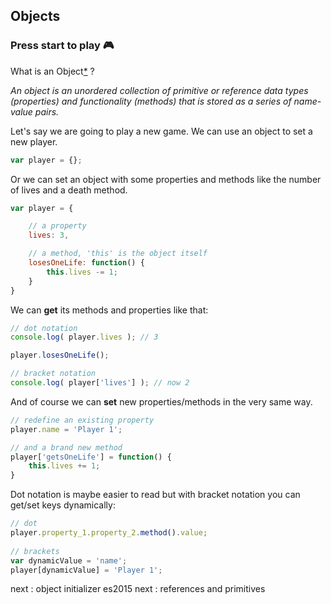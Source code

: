 ## Objects
### Press start to play 🎮

What is an Object[*][1] ?

*An object is an unordered collection of primitive or reference data types (properties) and functionality (methods) that is stored as a series of name-value pairs.*

Let's say we are going to play a new game. 
We can use an object to set a new player.

```javascript
var player = {};
```
Or we can set an object with some properties and methods like the number of lives and a death method.

```javascript
var player = {

	// a property
	lives: 3,

	// a method, 'this' is the object itself
	losesOneLife: function() {
		this.lives -= 1;
	}	
}

```
We can **get** its methods and properties like that:

```javascript
// dot notation
console.log( player.lives ); // 3

player.losesOneLife();

// bracket notation
console.log( player['lives'] ); // now 2

```
And of course we can **set** new properties/methods in the very same way.

```javascript
// redefine an existing property
player.name = 'Player 1';

// and a brand new method
player['getsOneLife'] = function() {
	this.lives += 1;
}

```

Dot notation is maybe easier to read but with bracket notation you can get/set keys dynamically:

```javascript
// dot
player.property_1.property_2.method().value;
	
// brackets
var dynamicValue = 'name';
player[dynamicValue] = 'Player 1';
```

next : object initializer es2015
next : references and primitives

[1]: (https://developer.mozilla.org/en-US/docs/Web/JavaScript/Reference/Global_Objects/Object)